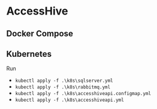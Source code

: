 # AccessHive

## Docker Compose

## Kubernetes

Run 
- `kubectl apply -f .\k8s\sqlserver.yml`
- `kubectl apply -f .\k8s\rabbitmq.yml`
- `kubectl apply -f .\k8s\accesshiveapi.configmap.yml`
- `kubectl apply -f .\k8s\accesshiveapi.yml`
